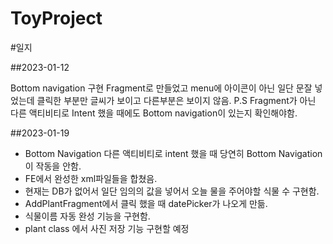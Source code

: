 # ToyProject

#일지

##2023-01-12

Bottom navigation 구현
Fragment로 만들었고 menu에 아이콘이 아닌 일단 문잘 넣었는데 클릭한 부분만 글씨가 보이고 다른부분은 보이지 않음.
P.S Fragment가 아닌 다른 액티비티로 Intent 했을 때에도 Bottom navigation이 있는지 확인해야함.

##2023-01-19

- Bottom Navigation
다른 액티비티로 intent 했을 때 당연히 Bottom Navigation이 작동을 안함.
- FE에서 완성한 xml파일들을 합쳤음.
- 현재는 DB가 없어서 일단 임의의 값을 넣어서 오늘 물을 주어야할 식물 수 구현함.
- AddPlantFragment에서 클릭 했을 때 datePicker가 나오게 만듦.
- 식물이름 자동 완성 기능을 구현함.
- plant class 에서 사진 저장 기능 구현할 예정
